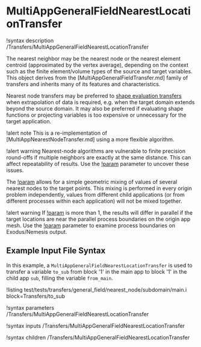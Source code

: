 # MultiAppGeneralFieldNearestLocationTransfer

!syntax description /Transfers/MultiAppGeneralFieldNearestLocationTransfer

The nearest neighbor may be the nearest node or the nearest element centroid
(approximated by the vertex average), depending on the context
such as the finite element/volume types of the source and target variables.
This object derives from the [MultiAppGeneralFieldTransfer.md] family of transfers and inherits
many of its features and characteristics.

Nearest node transfers may be preferred to [shape evaluation transfers](MultiAppGeneralFieldShapeEvaluationTransfer.md)
when extrapolation of data is required, e.g. when the target domain extends beyond the source domain.
It may also be preferred if evaluating shape functions or projecting variables is too expensive or
unnecessary for the target application.

!alert note
This is a re-implementation of [MultiAppNearestNodeTransfer.md] using a more flexible algorithm.

!alert warning
Nearest-node algorithms are vulnerable to finite precision round-offs if multiple neighbors are exactly at the
same distance. This can affect repeatability of results. Use the [!param](/Transfers/MultiAppGeneralFieldNearestLocationTransfer/search_value_conflicts)
parameter to uncover these issues.

The [!param](/Transfers/MultiAppGeneralFieldNearestLocationTransfer/num_nearest_points) allows for a
simple geometric mixing of values of several nearest nodes to the target points. This mixing is performed
in every origin problem independently, values from different child applications
(or from different processes within each application) will not be mixed together.

!alert warning
If [!param](/Transfers/MultiAppGeneralFieldNearestLocationTransfer/num_nearest_points) is more than 1, the results
will differ in parallel if the target locations are near the parallel process boundaries
on the origin app mesh. Use the [!param](/Debug/SetupDebugAction/output_process_domains) parameter to examine
process boundaries on Exodus/Nemesis output.

## Example Input File Syntax

In this example, a `MultiAppGeneralFieldNearestLocationTransfer` is used to transfer a variable `to_sub` from
block '1' in the main app to block '1' in the child app `sub`, filling the variable `from_main`.

!listing test/tests/transfers/general_field/nearest_node/subdomain/main.i block=Transfers/to_sub

!syntax parameters /Transfers/MultiAppGeneralFieldNearestLocationTransfer

!syntax inputs /Transfers/MultiAppGeneralFieldNearestLocationTransfer

!syntax children /Transfers/MultiAppGeneralFieldNearestLocationTransfer
